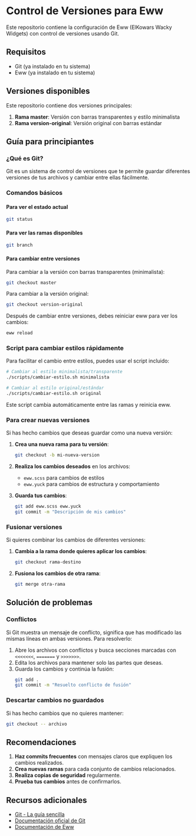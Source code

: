 # Control de Versiones para Eww

Este repositorio contiene la configuración de Eww (ElKowars Wacky Widgets) con control de versiones usando Git.

## Requisitos

- Git (ya instalado en tu sistema)
- Eww (ya instalado en tu sistema)

## Versiones disponibles

Este repositorio contiene dos versiones principales:

1. **Rama master**: Versión con barras transparentes y estilo minimalista
2. **Rama version-original**: Versión original con barras estándar

## Guía para principiantes

### ¿Qué es Git?

Git es un sistema de control de versiones que te permite guardar diferentes versiones de tus archivos y cambiar entre ellas fácilmente.

### Comandos básicos

#### Para ver el estado actual
```bash
git status
```

#### Para ver las ramas disponibles
```bash
git branch
```

#### Para cambiar entre versiones

Para cambiar a la versión con barras transparentes (minimalista):
```bash
git checkout master
```

Para cambiar a la versión original:
```bash
git checkout version-original
```

Después de cambiar entre versiones, debes reiniciar eww para ver los cambios:
```bash
eww reload
```

### Script para cambiar estilos rápidamente

Para facilitar el cambio entre estilos, puedes usar el script incluido:

```bash
# Cambiar al estilo minimalista/transparente
./scripts/cambiar-estilo.sh minimalista

# Cambiar al estilo original/estándar
./scripts/cambiar-estilo.sh original
```

Este script cambia automáticamente entre las ramas y reinicia eww.

### Para crear nuevas versiones

Si has hecho cambios que deseas guardar como una nueva versión:

1. **Crea una nueva rama para tu versión**:
   ```bash
   git checkout -b mi-nueva-version
   ```

2. **Realiza los cambios deseados** en los archivos:
   - `eww.scss` para cambios de estilos
   - `eww.yuck` para cambios de estructura y comportamiento

3. **Guarda tus cambios**:
   ```bash
   git add eww.scss eww.yuck
   git commit -m "Descripción de mis cambios"
   ```

### Fusionar versiones

Si quieres combinar los cambios de diferentes versiones:

1. **Cambia a la rama donde quieres aplicar los cambios**:
   ```bash
   git checkout rama-destino
   ```

2. **Fusiona los cambios de otra rama**:
   ```bash
   git merge otra-rama
   ```

## Solución de problemas

### Conflictos

Si Git muestra un mensaje de conflicto, significa que has modificado las mismas líneas en ambas versiones. Para resolverlo:

1. Abre los archivos con conflictos y busca secciones marcadas con `<<<<<<<`, `=======` y `>>>>>>>`.
2. Edita los archivos para mantener solo las partes que deseas.
3. Guarda los cambios y continúa la fusión:
   ```bash
   git add .
   git commit -m "Resuelto conflicto de fusión"
   ```

### Descartar cambios no guardados

Si has hecho cambios que no quieres mantener:
```bash
git checkout -- archivo
```

## Recomendaciones

1. **Haz commits frecuentes** con mensajes claros que expliquen los cambios realizados.
2. **Crea nuevas ramas** para cada conjunto de cambios relacionados.
3. **Realiza copias de seguridad** regularmente.
4. **Prueba tus cambios** antes de confirmarlos.

## Recursos adicionales

- [Git - La guía sencilla](https://rogerdudler.github.io/git-guide/index.es.html)
- [Documentación oficial de Git](https://git-scm.com/book/es/v2)
- [Documentación de Eww](https://github.com/elkowar/eww) 